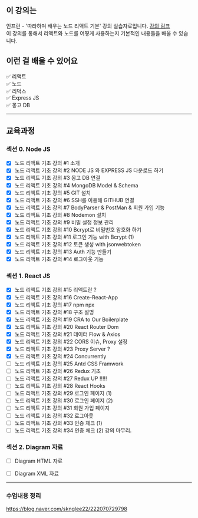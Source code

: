 
## 이 강의는 
인프런 - '따라하며 배우는 노드 리액트 기본' 강의 실습자료입니다. [강의 링크](https://www.inflearn.com/course/%EB%94%B0%EB%9D%BC%ED%95%98%EB%A9%B0-%EB%B0%B0%EC%9A%B0%EB%8A%94-%EB%85%B8%EB%93%9C-%EB%A6%AC%EC%95%A1%ED%8A%B8-%EA%B8%B0%EB%B3%B8)    
이 강의를 통해서 리액트와 노드를 어떻게 사용하는지 기본적인 내용들을 배울 수 있습니다.

## 이런 걸 배울 수 있어요 
✅ 리액트  
✅ 노드  
✅ 리덕스  
✅ Express JS  
✅ 몽고 DB  

---

## 교육과정
### 섹션 0. Node JS
- [x] 노드 리액트 기초 강의 #1 소개
- [x] 노드 리액트 기초 강의 #2 NODE JS 와 EXPRESS JS 다운로드 하기
- [x] 노드 리액트 기초 강의 #3 몽고 DB 연결
- [x] 노드 리액트 기초 강의 #4 MongoDB Model & Schema
- [x] 노드 리액트 기초 강의 #5 GIT 설치
- [x] 노드 리액트 기초 강의 #6 SSH를 이용해 GITHUB 연결
- [x] 노드 리액트 기초 강의 #7 BodyParser & PostMan & 회원 가입 기능
- [x] 노드 리액트 기초 강의 #8 Nodemon 설치
- [x] 노드 리액트 기초 강의 #9 비밀 설정 정보 관리
- [x] 노드 리액트 기초 강의 #10 Bcrypt로 비밀번호 암호화 하기
- [x] 노드 리액트 기초 강의 #11 로그인 기능 with Bcrypt (1)
- [x] 노드 리액트 기초 강의 #12 토큰 생성 with jsonwebtoken
- [x] 노드 리액트 기초 강의 #13 Auth 기능 만들기
- [x] 노드 리액트 기초 강의 #14 로그아웃 기능

### 섹션 1. React JS
- [x] 노드 리액트 기초 강의 #15 리액트란 ?
- [x] 노드 리액트 기초 강의 #16 Create-React-App
- [x] 노드 리액트 기초 강의 #17 npm npx
- [x] 노드 리액트 기초 강의 #18 구조 설명
- [x] 노드 리액트 기초 강의 #19 CRA to Our Boilerplate
- [x] 노드 리액트 기초 강의 #20 React Router Dom
- [x] 노드 리액트 기초 강의 #21 데이터 Flow & Axios
- [x] 노드 리액트 기초 강의 #22 CORS 이슈, Proxy 설정
- [x] 노드 리액트 기초 강의 #23 Proxy Server ?
- [x] 노드 리액트 기초 강의 #24 Concurrently
- [ ] 노드 리액트 기초 강의 #25 Antd CSS Framwork
- [ ] 노드 리액트 기초 강의 #26 Redux 기초
- [ ] 노드 리액트 기초 강의 #27 Redux UP !!!!!
- [ ] 노드 리액트 기초 강의 #28 React Hooks
- [ ] 노드 리액트 기초 강의 #29 로그인 페이지 (1)
- [ ] 노드 리액트 기초 강의 #30 로그인 페이지 (2)
- [ ] 노드 리액트 기초 강의 #31 회원 가입 페이지
- [ ] 노드 리액트 기초 강의 #32 로그아웃
- [ ] 노드 리액트 기초 강의 #33 인증 체크 (1)
- [ ] 노드 리액트 기초 강의 #34 인증 체크 (2) 강의 마무리.

### 섹션 2. Diagram 자료
- [ ] Diagram HTML 자료
- [ ] Diagram XML 자료


---
### 수업내용 정리
https://blog.naver.com/sknglee22/222070729798

